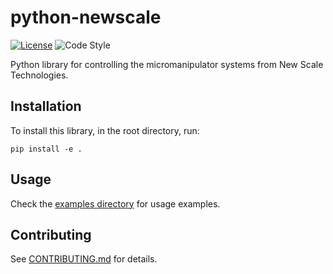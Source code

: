 # python-newscale

[![License](https://img.shields.io/badge/license-MIT-brightgreen)](LICENSE)
![Code Style](https://img.shields.io/badge/code%20style-black-black)

Python library for controlling the micromanipulator systems from New Scale
Technologies.

## Installation
To install this library, in the root directory, run:
```
pip install -e .
```

## Usage
Check the [examples directory](examples) for usage examples.

## Contributing
See [CONTRIBUTING.md](CONTRIBUTING.md) for details.
